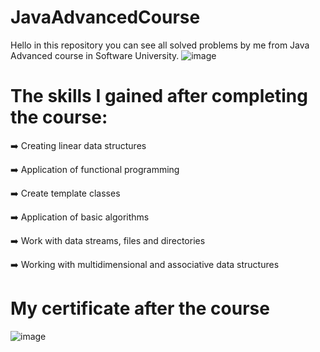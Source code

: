 # JavaAdvancedCourse
Hello in this repository you can see all solved problems by me from Java Advanced course in Software University. 
![image](https://github.com/StefanHristov1997/Java_Advanced_Course/assets/133797718/6ea64e49-3cd5-49f4-b3fa-309ebc9e5e98)

# Тhe skills I gained after completing the course:
➡️ Creating linear data structures

➡️ Application of functional programming

➡️ Create template classes

➡️ Application of basic algorithms

➡️ Work with data streams, files and directories

➡️ Working with multidimensional and associative data structures

#  My certificate after the course
  ![image](https://github.com/StefanHristov1997/Java_Advanced_Course/assets/133797718/c13421c3-a433-409f-845c-ca7f0d3e30fb)


